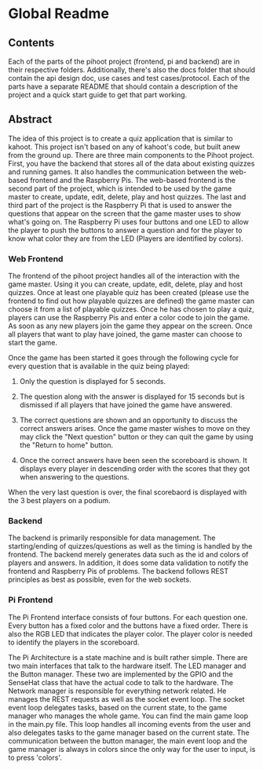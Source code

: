 # Global Readme

<!-- TODO(joelbieli): Set GitHub Repository to public. -->

## Contents

<!-- TODO(laniw): Update if needed. -->
Each of the parts of the pihoot project (frontend, pi and backend) are in their respective folders. Additionally, there's also the docs folder that should contain the api design doc, use cases and test cases/protocol. Each of the parts have a separate README that should contain a description of the project and a quick start guide to get that part working.

## Abstract

The idea of this project is to create a quiz application that is similar to kahoot. This project isn't based on any of kahoot's code, but built anew from the ground up. There are three main components to the Pihoot project. First, you have the backend that stores all of the data about existing quizzes and running games. It also handles the communication between the web-based frontend and the Raspberry Pis. The web-based frontend is the second part of the project, which is intended to be used by the game master to create, update, edit, delete, play and host quizzes. The last and third part of the project is the Raspberry Pi that is used to answer the questions that appear on the screen that the game master uses to show what's going on. The Raspberry Pi uses four buttons and one LED to allow the player to push the buttons to answer a question and for the player to know what color they are from the LED (Players are identified by colors).

### Web Frontend

The frontend of the pihoot project handles all of the interaction with the game master. Using it you can create, update, edit, delete, play and host quizzes. Once at least one playable quiz has been created (please use the frontend to find out how playable quizzes are defined) the game master can choose it from a list of playable quizzes. Once he has chosen to play a quiz, players can use the Raspberry Pis and enter a color code to join the game. As soon as any new players join the game they appear on the screen. Once all players that want to play have joined, the game master can choose to start the game.

Once the game has been started it goes through the following cycle for every question that is available in the quiz being played:

1. Only the question is displayed for 5 seconds.

2. The question along with the answer is displayed for 15 seconds but is dismissed if all players that have joined the game have answered.

3. The correct questions are shown and an opportunity to discuss the correct answers arises. Once the game master wishes to move on they may click the "Next question" button or they can quit the game by using the "Return to home" button.

4. Once the correct answers have been seen the scoreboard is shown. It displays every player in descending order with the scores that they got when answering to the questions.

When the very last question is over, the final scorebaord is displayed with the 3 best players on a podium.

### Backend

The backend is primarily responsible for data management. The starting/ending of quizzes/questions as well as the timing is handled by the frontend. The backend merely generates data such as the id and colors of players and answers. In addition, it does some data validation to notify the frontend and Raspberry Pis of problems. The backend follows REST principles as best as possible, even for the web sockets.
<!-- TODO(joelbieli): Consider adding a more elaborate backend abstract. (Use the web frontend abstract as an example.) -->

### Pi Frontend

The Pi Frontend interface consists of four buttons. For each question one. Every button has a fixed color and the buttons have a fixed order. There is also the RGB LED that indicates the player color. The player color is needed to identify the players in the scoreboard.

The Pi Architecture is a state machine and is built rather simple. There are two main interfaces that talk to the hardware itself. The LED manager and the Button manager. These two are implemented by the GPIO and the SenseHat class that have the actual code to talk to the hardware. The Network manager is responsible for everything network related. He manages the REST requests as well as the socket event loop. The socket event loop delegates tasks, based on the current state, to the game manager who manages the whole game. You can find the main game loop in the main.py file. This loop handles all incoming events from the user and also delegates tasks to the game manager based on the current state. The communication between the button manager, the main event loop and the game manager is always in colors since the only way for the user to input, is to press 'colors'.